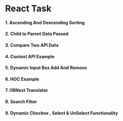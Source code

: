# React Task
#### 1. Ascending And Descending Sorting
#### 2. Child to Parent Data Passed
#### 3. Compare Two API Data
#### 4. Context API Example
#### 5. Dynamic Input Box Add And Remove
#### 6. HOC Example
#### 7. i18Next Translator
#### 8. Search Filter
#### 9. Dynamic Checbox , Select & UnSelect Functionality
